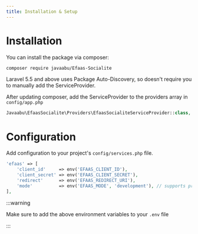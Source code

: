 ```yaml
---
title: Installation & Setup
---
```


# Installation
You can install the package via composer:

```bash
composer require javaabu/Efaas-Socialite
```

Laravel 5.5 and above uses Package Auto-Discovery, so doesn't require you to manually add the ServiceProvider.

After updating composer, add the ServiceProvider to the providers array in `config/app.php`

```php
Javaabu\EfaasSocialite\Providers\EfaasSocialiteServiceProvider::class,
```

# Configuration
Add configuration to your project's `config/services.php` file.
```php
'efaas' => [    
    'client_id'     => env('EFAAS_CLIENT_ID'),  
    'client_secret' => env('EFAAS_CLIENT_SECRET'),  
    'redirect'      => env('EFAAS_REDIRECT_URI'),
    'mode'          => env('EFAAS_MODE', 'development'), // supports production, development            
],
```

:::warning

Make sure to add the above environment variables to your `.env` file

:::
